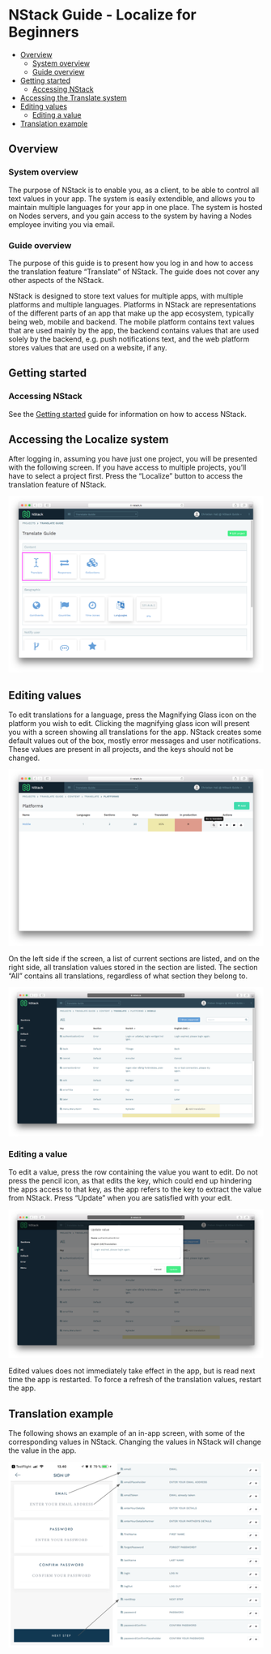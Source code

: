 # NStack Guide - Localize for Beginners

* [Overview](#overview)	
	* [System overview](#system-overview)
	* [Guide overview](#guide-overview) 
* [Getting started](#getting-started)
	* [Accessing NStack](#accessing-nstack) 
* [Accessing the Translate system](#accessing-the-translate-system) 
* [Editing values](#editing-values)
	* [Editing a value](#editing-a-value)
* [Translation example](#translation-example)


## Overview
### System overview

The purpose of NStack is to enable you, as a client, to be able to control all text values in your app. The system is easily extendible, and allows you to maintain multiple languages for your app in one place. The system is hosted on Nodes servers, and you gain access to the system by having a Nodes employee inviting you via email.

### Guide overview

The purpose of this guide is to present how you log in and how to access the translation feature “Translate” of NStack. The guide does not cover any other aspects of the NStack.

NStack is designed to store text values for multiple apps, with multiple platforms and multiple languages. Platforms in NStack are representations of the different parts of an app that make up the app ecosystem, typically being web, mobile and backend. The mobile platform contains text values that are used mainly by the app, the backend contains values that are used solely by the backend, e.g. push notifications text, and the web platform stores values that are used on a website, if any.

## Getting started
### Accessing NStack

See the [Getting started](Getting_started.md) guide for information on how to access NStack.

## Accessing the Localize system

After logging in, assuming you have just one project, you will be presented with the following screen. If you have access to multiple projects, you’ll have to select a project first. Press the “Localize” button to access the translation feature of NStack.

![NStack main screen, translate highlighted](images/TranslateForBeginners/nstack_main_translate.png)

## Editing values

To edit translations for a language, press the Magnifying Glass icon on the platform you wish to edit. Clicking the magnifying glass icon will present you with a screen showing all translations for the app. NStack creates some default values out of the box, mostly error messages and user notifications. These values are present in all projects, and the keys should not be changed.

![Translate platforms](images/TranslateForBeginners/translate_platforms.png)

On the left side if the screen, a list of current sections are listed, and on the right side, all translation values stored in the section are listed. The section “All” contains all translations, regardless of what section they belong to.

![Translations screen](images/TranslateForBeginners/translations.png)

### Editing a value

To edit a value, press the row containing the value you want to edit. Do not press the pencil icon, as that edits the key, which could end up hindering the apps access to that key, as the app refers to the key to extract the value from NStack. Press “Update” when you are satisfied with your edit.

![Update value](images/TranslateForBeginners/update_value.png)

Edited values does not immediately take effect in the app, but is read next time the app is restarted. To force a refresh of the translation values, restart the app.

## Translation example

The following shows an example of an in-app screen, with some of the corresponding values in NStack. Changing the values in NStack will change the value in the app.

![Translation example](images/TranslateForBeginners/translation_example.png)
